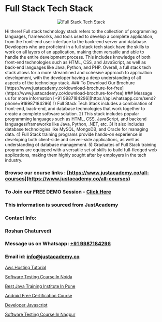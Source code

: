# Full Stack Tech Stack

<p align="center">
  <a href="https://justacademy.co/program-detail/mern-stack-development">
    <img src="https://justacademy.co/storage2/program_images/1704700408.webp" alt="Full Stack Tech Stack">
  </a>
</p>
Hi there! Full stack technology stack refers to the collection of programming languages, frameworks, and tools used to develop a complete application, from the front-end user interface to the back-end server and database. Developers who are proficient in a full stack tech stack have the skills to work on all layers of an application, making them versatile and able to handle the entire development process. This includes knowledge of both front-end technologies such as HTML, CSS, and JavaScript, as well as back-end languages like Java, Python, and PHP. Overall, a full stack tech stack allows for a more streamlined and cohesive approach to application development, with the developer having a deep understanding of all aspects of the technology stack.
### To Download Our Brochure [https://www.justacademy.co/download-brochure-for-free](https://www.justacademy.co/download-brochure-for-free)
### Message us for more information [+91 9987184296](https://api.whatsapp.com/send?phone=919987184296)
1) Full Stack Tech Stack includes a combination of front-end, back-end, and database technologies that work together to create a complete software solution.
2) This stack includes popular programming languages such as HTML, CSS, JavaScript, and backend languages/frameworks like Java, Python, .NET, etc.
3) It also includes database technologies like MySQL, MongoDB, and Oracle for managing data.
4) Full Stack training programs provide hands-on experience in developing both client-side and server-side applications, as well as understanding of database management.
5) Graduates of Full Stack training programs are equipped with a versatile set of skills to build full-fledged web applications, making them highly sought after by employers in the tech industry.

### Browse our course links : [https://www.justacademy.co/all-courses](https://www.justacademy.co/all-courses) 
### To Join our FREE DEMO Session - [Click Here](https://www.justacademy.co/register-for-course-demo)


### This information is sourced from JustAcademy
### Contact Info:
### Roshan Chaturvedi
### Message us on Whatsapp: [+91 9987184296](https://api.whatsapp.com/send?phone=919987184296)
### Email id: [info@justacademy.co](mailto:info@justacademy.co)
                
[Aws Hosting Tutorial](https://www.linkedin.com/pulse/aws-hosting-tutorial-justacademy-jaipur-4axme?trackingId=Pp74D%2Fd%2F%2BwMf7TtaATAiww%3D%3D&lipi=urn%3Ali%3Apage%3Ad_flagship3_company_admin%3Bm6yRfzdhTJS77sF6jePtsg%3D%3D)

[Software Testing Course In Noida](https://www.linkedin.com/pulse/software-testing-course-noida-justacademy-hyderabad-uhxtc?trackingId=z85k7itqGCHc2a9doDAFPg%3D%3D&lipi=urn%3Ali%3Apage%3Ad_flagship3_company_admin%3BTQqAo3EXQ4e%2F8vuh2btaXQ%3D%3D)

[Best Java Training Institute In Pune](https://medium.com/@kumarishimmi99/best-java-training-institute-in-pune-57dd9a3aa593)

[Android Free Certification Course](https://medium.com/@AkashSingh2052/android-free-certification-course-4618b7052f21)

[Developer Javascript](https://justacademyin.github.io/justacademy/developer-javascript)

[Software Testing Course In Nagpur](https://justacademyin.github.io/justacademy/software-testing-course-in-nagpur)

